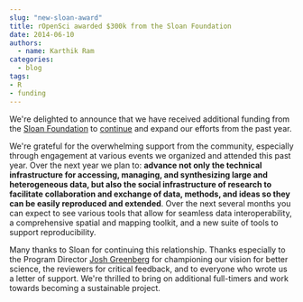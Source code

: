 ```yaml
---
slug: "new-sloan-award"
title: rOpenSci awarded $300k from the Sloan Foundation
date: 2014-06-10
authors:
  - name: Karthik Ram
categories:
  - blog
tags:
- R
- funding
---
```


We're delighted to announce that we have received additional funding from the [Sloan Foundation](http://www.sloan.org/) to [continue](http://ropensci.org/blog/2013/06/12/sloan/) and expand our efforts from the past year.

We're grateful for the overwhelming support from the community, especially through engagement at various events we organized and attended this past year. Over the next year we plan to: **advance not only the technical infrastructure for accessing, managing, and synthesizing large and heterogeneous data, but also the social infrastructure of research to facilitate collaboration and exchange of data, methods, and ideas so they can be easily reproduced and extended**. Over the next several months you can expect to see various tools that allow for seamless data interoperability, a comprehensive spatial and mapping toolkit, and a new suite of tools to support reproducibility.

Many thanks to Sloan for continuing this relationship. Thanks especially to the Program Director [Josh Greenberg](https://twitter.com/epistemographer) for championing our vision for better science, the reviewers for critical feedback, and to everyone who wrote us a letter of support. We're thrilled to bring on additional full-timers and work towards becoming a sustainable project.


